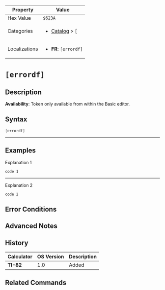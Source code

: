 | Property      | Value |
|---------------|-------|
| Hex Value     | `$623A`|
| Categories    | <ul><li>[Catalog](../categories/Catalog.md) > [[](../categories/Catalog.md#[)</li></ul> |
| Localizations | <ul><li><b>FR</b>: `[errordf]`</li></ul> |

# `[errordf]`

## Description



<b>Availability</b>: Token only available from within the Basic editor.

## Syntax
`[errordf]`

<hr>

## Examples

Explanation 1
```ti-basic
code 1
```
---
Explanation 2
```ti-basic
code 2
```

## Error Conditions


## Advanced Notes


## History
| Calculator | OS Version | Description |
|------------|------------|-------------|
| <b>TI-82</b> | 1.0 | Added

## Related Commands

    